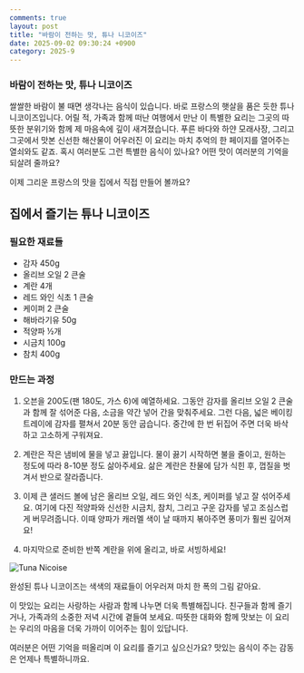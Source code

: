 ```yaml
---
comments: true
layout: post
title: "바람이 전하는 맛, 튜나 니코이즈"
date: 2025-09-02 09:30:24 +0900
category: 2025-9
---
```


### 바람이 전하는 맛, 튜나 니코이즈

쌀쌀한 바람이 불 때면 생각나는 음식이 있습니다. 바로 프랑스의 햇살을 품은 듯한 튜나 니코이즈입니다. 어릴 적, 가족과 함께 떠난 여행에서 만난 이 특별한 요리는 그곳의 따뜻한 분위기와 함께 제 마음속에 깊이 새겨졌습니다. 푸른 바다와 하얀 모래사장, 그리고 그곳에서 맛본 신선한 해산물이 어우러진 이 요리는 마치 추억의 한 페이지를 열어주는 열쇠와도 같죠. 혹시 여러분도 그런 특별한 음식이 있나요? 어떤 맛이 여러분의 기억을 되살려 줄까요?

이제 그리운 프랑스의 맛을 집에서 직접 만들어 볼까요?

## 집에서 즐기는 튜나 니코이즈

### 필요한 재료들

- 감자 450g
- 올리브 오일 2 큰술
- 계란 4개
- 레드 와인 식초 1 큰술
- 케이퍼 2 큰술
- 해바라기유 50g
- 적양파 ½개
- 시금치 100g
- 참치 400g

### 만드는 과정

1. 오븐을 200도(팬 180도, 가스 6)에 예열하세요. 그동안 감자를 올리브 오일 2 큰술과 함께 잘 섞어준 다음, 소금을 약간 넣어 간을 맞춰주세요. 그런 다음, 넓은 베이킹 트레이에 감자를 펼쳐서 20분 동안 굽습니다. 중간에 한 번 뒤집어 주면 더욱 바삭하고 고소하게 구워져요.

2. 계란은 작은 냄비에 물을 넣고 끓입니다. 물이 끓기 시작하면 불을 줄이고, 원하는 정도에 따라 8-10분 정도 삶아주세요. 삶은 계란은 찬물에 담가 식힌 후, 껍질을 벗겨서 반으로 잘라줍니다.

3. 이제 큰 샐러드 볼에 남은 올리브 오일, 레드 와인 식초, 케이퍼를 넣고 잘 섞어주세요. 여기에 다진 적양파와 신선한 시금치, 참치, 그리고 구운 감자를 넣고 조심스럽게 버무려줍니다. 이때 양파가 캐러멜 색이 날 때까지 볶아주면 풍미가 훨씬 깊어져요!

4. 마지막으로 준비한 반쪽 계란을 위에 올리고, 바로 서빙하세요! 

![Tuna Nicoise](https://www.themealdb.com/images/media/meals/yypwwq1511304979.jpg)

완성된 튜나 니코이즈는 색색의 재료들이 어우러져 마치 한 폭의 그림 같아요. 

이 맛있는 요리는 사랑하는 사람과 함께 나누면 더욱 특별해집니다. 친구들과 함께 즐기거나, 가족과의 소중한 저녁 시간에 곁들여 보세요. 따뜻한 대화와 함께 맛보는 이 요리는 우리의 마음을 더욱 가까이 이어주는 힘이 있답니다. 

여러분은 어떤 기억을 떠올리며 이 요리를 즐기고 싶으신가요? 맛있는 음식이 주는 감동은 언제나 특별하니까요.